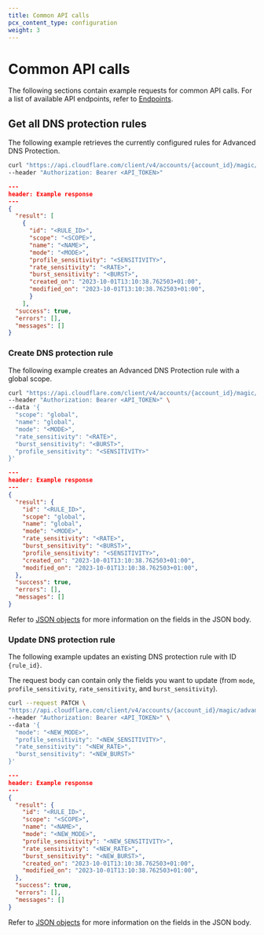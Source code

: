 ```yaml
---
title: Common API calls
pcx_content_type: configuration
weight: 3
---
```


# Common API calls

The following sections contain example requests for common API calls. For a list of available API endpoints, refer to [Endpoints](/ddos-protection/dns-protection/api/#endpoints).

## Get all DNS protection rules

The following example retrieves the currently configured rules for Advanced DNS Protection.

```bash
curl "https://api.cloudflare.com/client/v4/accounts/{account_id}/magic/advanced_dns_protection/configs/dns_protection/rules" \
--header "Authorization: Bearer <API_TOKEN>"
```

```json
---
header: Example response
---
{
  "result": [
    {
      "id": "<RULE_ID>",
      "scope": "<SCOPE>",
      "name": "<NAME>",
      "mode": "<MODE>",
      "profile_sensitivity": "<SENSITIVITY>",
      "rate_sensitivity": "<RATE>",
      "burst_sensitivity": "<BURST>",
      "created_on": "2023-10-01T13:10:38.762503+01:00",
      "modified_on": "2023-10-01T13:10:38.762503+01:00",
      }
    ],
  "success": true,
  "errors": [],
  "messages": []
}
```

### Create DNS protection rule

The following example creates an Advanced DNS Protection rule with a global scope.

```bash
curl "https://api.cloudflare.com/client/v4/accounts/{account_id}/magic/advanced_dns_protection/configs/dns_protection/rules" \
--header "Authorization: Bearer <API_TOKEN>" \
--data '{
  "scope": "global",
  "name": "global",
  "mode": "<MODE>",
  "rate_sensitivity": "<RATE>",
  "burst_sensitivity": "<BURST>",
  "profile_sensitivity": "<SENSITIVITY>"
}'
```

```json
---
header: Example response
---
{
  "result": {
    "id": "<RULE_ID>",
    "scope": "global",
    "name": "global",
    "mode": "<MODE>",
    "rate_sensitivity": "<RATE>",
    "burst_sensitivity": "<BURST>",
    "profile_sensitivity": "<SENSITIVITY>",
    "created_on": "2023-10-01T13:10:38.762503+01:00",
    "modified_on": "2023-10-01T13:10:38.762503+01:00",
  },
  "success": true,
  "errors": [],
  "messages": []
}
```

Refer to [JSON objects](/ddos-protection/dns-protection/api/json-objects/) for more information on the fields in the JSON body.

### Update DNS protection rule

The following example updates an existing DNS protection rule with ID `{rule_id}`.

The request body can contain only the fields you want to update (from `mode`, `profile_sensitivity`, `rate_sensitivity`, and `burst_sensitivity`).

```bash
curl --request PATCH \
"https://api.cloudflare.com/client/v4/accounts/{account_id}/magic/advanced_dns_protection/configs/dns_protection/rules/{rule_id}" \
--header "Authorization: Bearer <API_TOKEN>" \
--data '{
  "mode": "<NEW_MODE>",
  "profile_sensitivity": "<NEW_SENSITIVITY>",
  "rate_sensitivity": "<NEW_RATE>",
  "burst_sensitivity": "<NEW_BURST>"
}'
```

```json
---
header: Example response
---
{
  "result": {
    "id": "<RULE_ID>",
    "scope": "<SCOPE>",
    "name": "<NAME>",
    "mode": "<NEW_MODE>",
    "profile_sensitivity": "<NEW_SENSITIVITY>",
    "rate_sensitivity": "<NEW_RATE>",
    "burst_sensitivity": "<NEW_BURST>",
    "created_on": "2023-10-01T13:10:38.762503+01:00",
    "modified_on": "2023-10-01T13:10:38.762503+01:00",
  },
  "success": true,
  "errors": [],
  "messages": []
}
```

Refer to [JSON objects](/ddos-protection/dns-protection/api/json-objects/) for more information on the fields in the JSON body.